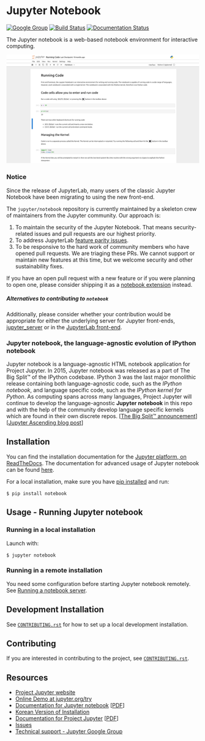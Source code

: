 # Jupyter Notebook

[![Google Group](https://img.shields.io/badge/-Google%20Group-lightgrey.svg)](https://groups.google.com/forum/#!forum/jupyter)
[![Build Status](https://travis-ci.org/jupyter/notebook.svg?branch=master)](https://travis-ci.org/jupyter/notebook)
[![Documentation Status](https://readthedocs.org/projects/jupyter-notebook/badge/?version=latest)](https://jupyter-notebook.readthedocs.io/en/latest/?badge=latest)
                


The Jupyter notebook is a web-based notebook environment for interactive
computing.

![Jupyter notebook example](docs/resources/running_code_med.png "Jupyter notebook example")

### Notice
Since the release of JupyterLab, many users of the classic Jupyter Notebook have been migrating to using the new front-end.

The `jupyter/notebook` repository is currently maintained by a skeleton crew of maintainers from the Jupyter community. Our approach is:

1. To maintain the security of the Jupyter Notebook. That means security-related issues and pull requests are our highest priority.
2. To address JupyterLab [feature parity issues](https://github.com/jupyterlab/jupyterlab/issues?q=is%3Aopen+is%3Aissue+label%3A%22tag%3AFeature+Parity%22).
3. To be responsive to the hard work of community members who have opened pull requests. We are triaging these PRs. We cannot support or maintain new features at this time, but we welcome security and other sustainability fixes.

If you have an open pull request with a new feature or if you were planning to open one, please consider shipping it as a [notebook extension](https://jupyter-notebook.readthedocs.io/en/stable/extending/) instead.

##### Alternatives to contributing to `notebook`
Additionally, please consider whether your contribution would be appropriate for either the underlying server for Jupyter front-ends, [jupyter_server](https://github.com/jupyter/jupyter_server) or in the [JupyterLab front-end](https://github.com/jupyterlab/jupyterlab).

### Jupyter notebook, the language-agnostic evolution of IPython notebook
Jupyter notebook is a language-agnostic HTML notebook application for
Project Jupyter. In 2015, Jupyter notebook was released as a part of
The Big Split™ of the IPython codebase. IPython 3 was the last major monolithic
release containing both language-agnostic code, such as the *IPython notebook*,
and language specific code, such as the *IPython kernel for Python*. As
computing spans across many languages, Project Jupyter will continue to develop the
language-agnostic **Jupyter notebook** in this repo and with the help of the
community develop language specific kernels which are found in their own
discrete repos.
[[The Big Split™ announcement](https://blog.jupyter.org/the-big-split-9d7b88a031a7)]
[[Jupyter Ascending blog post](https://blog.jupyter.org/jupyter-ascending-1bf5b362d97e)]

## Installation
You can find the installation documentation for the
[Jupyter platform, on ReadTheDocs](https://jupyter.readthedocs.io/en/latest/install.html).
The documentation for advanced usage of Jupyter notebook can be found
[here](https://jupyter-notebook.readthedocs.io/en/latest/).

For a local installation, make sure you have
[pip installed](https://pip.readthedocs.io/en/stable/installing/) and run:

    $ pip install notebook

## Usage - Running Jupyter notebook

### Running in a local installation

Launch with:

    $ jupyter notebook

### Running in a remote installation

You need some configuration before starting Jupyter notebook remotely. See [Running a notebook server](https://jupyter-notebook.readthedocs.io/en/stable/public_server.html).

## Development Installation

See [`CONTRIBUTING.rst`](CONTRIBUTING.rst) for how to set up a local development installation.

## Contributing

If you are interested in contributing to the project, see [`CONTRIBUTING.rst`](CONTRIBUTING.rst).

## Resources
- [Project Jupyter website](https://jupyter.org)
- [Online Demo at jupyter.org/try](https://jupyter.org/try)
- [Documentation for Jupyter notebook](https://jupyter-notebook.readthedocs.io/en/latest/) [[PDF](https://media.readthedocs.org/pdf/jupyter-notebook/latest/jupyter-notebook.pdf)]
- [Korean Version of Installation](https://github.com/ChungJooHo/Jupyter_Kor_doc/)
- [Documentation for Project Jupyter](https://jupyter.readthedocs.io/en/latest/index.html) [[PDF](https://media.readthedocs.org/pdf/jupyter/latest/jupyter.pdf)]
- [Issues](https://github.com/jupyter/notebook/issues)
- [Technical support - Jupyter Google Group](https://groups.google.com/forum/#!forum/jupyter)
